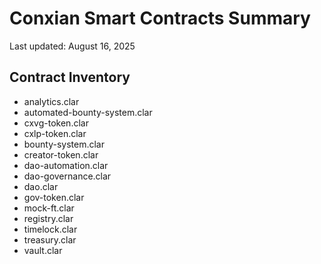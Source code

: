 # Conxian Smart Contracts Summary

Last updated: August 16, 2025

## Contract Inventory

- analytics.clar
- automated-bounty-system.clar
- cxvg-token.clar
- cxlp-token.clar
- bounty-system.clar
- creator-token.clar
- dao-automation.clar
- dao-governance.clar
- dao.clar
- gov-token.clar
- mock-ft.clar
- registry.clar
- timelock.clar
- treasury.clar
- vault.clar
